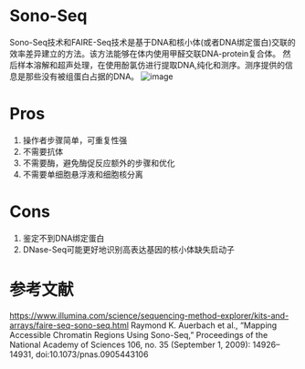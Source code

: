# Sono-Seq
Sono-Seq技术和FAIRE-Seq技术是基于DNA和核小体(或者DNA绑定蛋白)交联的效率差异建立的方法。该方法能够在体内使用甲醛交联DNA-protein复合体。
然后样本溶解和超声处理，在使用酚氯仿进行提取DNA,纯化和测序。测序提供的信息是那些没有被组蛋白占据的DNA。
![image](https://github.com/SitaoZ/Seq-assays/assets/29169319/fa3d0a70-7655-4b45-b79e-6e9c2362638f)


# Pros
1. 操作者步骤简单，可重复性强
2. 不需要抗体
3. 不需要酶，避免酶促反应额外的步骤和优化
4. 不需要单细胞悬浮液和细胞核分离

# Cons
1. 鉴定不到DNA绑定蛋白
2. DNase-Seq可能更好地识别高表达基因的核小体缺失启动子

# 参考文献
https://www.illumina.com/science/sequencing-method-explorer/kits-and-arrays/faire-seq-sono-seq.html
Raymond K. Auerbach et al., “Mapping Accessible Chromatin Regions Using Sono-Seq,” Proceedings of the National Academy of Sciences 106, no. 35 (September 1, 2009): 14926–14931, doi:10.1073/pnas.0905443106
